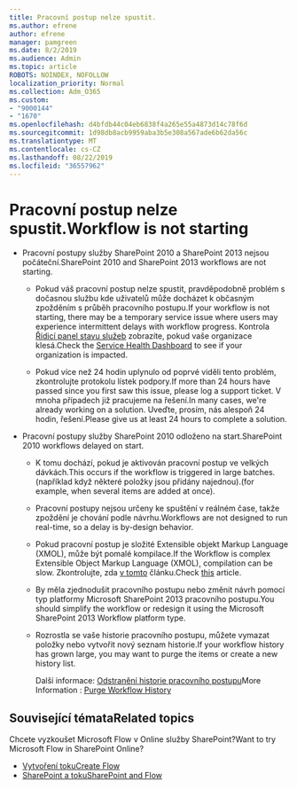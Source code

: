 ```yaml
---
title: Pracovní postup nelze spustit.
ms.author: efrene
author: efrene
manager: pamgreen
ms.date: 8/2/2019
ms.audience: Admin
ms.topic: article
ROBOTS: NOINDEX, NOFOLLOW
localization_priority: Normal
ms.collection: Adm_O365
ms.custom:
- "9000144"
- "1670"
ms.openlocfilehash: d4bfdb44c04eb6838f4a265e55a4873d14c78f6d
ms.sourcegitcommit: 1d98db8acb9959aba3b5e308a567ade6b62da56c
ms.translationtype: MT
ms.contentlocale: cs-CZ
ms.lasthandoff: 08/22/2019
ms.locfileid: "36557962"
---
```

# <a name="workflow-is-not-starting"></a><span data-ttu-id="bb98c-102">Pracovní postup nelze spustit.</span><span class="sxs-lookup"><span data-stu-id="bb98c-102">Workflow is not starting</span></span>

- <span data-ttu-id="bb98c-103">Pracovní postupy služby SharePoint 2010 a SharePoint 2013 nejsou počáteční.</span><span class="sxs-lookup"><span data-stu-id="bb98c-103">SharePoint 2010 and SharePoint 2013 workflows are not starting.</span></span>

    - <span data-ttu-id="bb98c-104">Pokud váš pracovní postup nelze spustit, pravděpodobně problém s dočasnou službu kde uživatelů může docházet k občasným zpožděním s průběh pracovního postupu.</span><span class="sxs-lookup"><span data-stu-id="bb98c-104">If your workflow is not starting, there may be a temporary service issue where users may experience intermittent delays with workflow progress.</span></span> <span data-ttu-id="bb98c-105">Kontrola [Řídicí panel stavu služeb](https:/admin.microsoft.com/AdminPortal/Home#/servicehealth) zobrazíte, pokud vaše organizace klesá.</span><span class="sxs-lookup"><span data-stu-id="bb98c-105">Check the [Service Health Dashboard](https:/admin.microsoft.com/AdminPortal/Home#/servicehealth) to see if your organization is impacted.</span></span>

    - <span data-ttu-id="bb98c-106">Pokud více než 24 hodin uplynulo od poprvé viděli tento problém, zkontrolujte protokolu lístek podpory.</span><span class="sxs-lookup"><span data-stu-id="bb98c-106">If more than 24 hours have passed since you first saw this issue, please log a support ticket.</span></span> <span data-ttu-id="bb98c-107">V mnoha případech již pracujeme na řešení.</span><span class="sxs-lookup"><span data-stu-id="bb98c-107">In many cases, we're already working on a solution.</span></span> <span data-ttu-id="bb98c-108">Uveďte, prosím, nás alespoň 24 hodin, řešení.</span><span class="sxs-lookup"><span data-stu-id="bb98c-108">Please give us at least 24 hours to complete a solution.</span></span>

- <span data-ttu-id="bb98c-109">Pracovní postupy služby SharePoint 2010 odloženo na start.</span><span class="sxs-lookup"><span data-stu-id="bb98c-109">SharePoint 2010 workflows delayed on start.</span></span>

    - <span data-ttu-id="bb98c-110">K tomu dochází, pokud je aktivován pracovní postup ve velkých dávkách.</span><span class="sxs-lookup"><span data-stu-id="bb98c-110">This occurs if the workflow is triggered in large batches.</span></span> <span data-ttu-id="bb98c-111">(například když některé položky jsou přidány najednou).</span><span class="sxs-lookup"><span data-stu-id="bb98c-111">(for example, when several items are added at once).</span></span>

    - <span data-ttu-id="bb98c-112">Pracovní postupy nejsou určeny ke spuštění v reálném čase, takže zpoždění je chování podle návrhu.</span><span class="sxs-lookup"><span data-stu-id="bb98c-112">Workflows are not designed to run real-time, so a delay is by-design behavior.</span></span>

   -  <span data-ttu-id="bb98c-113">Pokud pracovní postup je složité Extensible objekt Markup Language (XMOL), může být pomalé kompilace.</span><span class="sxs-lookup"><span data-stu-id="bb98c-113">If the Workflow is complex Extensible Object Markup Language (XMOL), compilation can be slow.</span></span> <span data-ttu-id="bb98c-114">Zkontrolujte, zda [v tomto](https://support.microsoft.com/en-us/kb/3043697) článku.</span><span class="sxs-lookup"><span data-stu-id="bb98c-114">Check [this](https://support.microsoft.com/en-us/kb/3043697) article.</span></span>

    - <span data-ttu-id="bb98c-115">By měla zjednodušit pracovního postupu nebo změnit návrh pomocí typ platformy Microsoft SharePoint 2013 pracovního postupu.</span><span class="sxs-lookup"><span data-stu-id="bb98c-115">You should simplify the workflow or redesign it using the Microsoft SharePoint 2013 Workflow platform type.</span></span>

    - <span data-ttu-id="bb98c-116">Rozrostla se vaše historie pracovního postupu, můžete vymazat položky nebo vytvořit nový seznam historie.</span><span class="sxs-lookup"><span data-stu-id="bb98c-116">If your workflow history has grown large, you may want to purge the items or create a new history list.</span></span>

        <span data-ttu-id="bb98c-117">Další informace: [Odstranění historie pracovního postupu](https://blogs.technet.microsoft.com/marj/2015/08/07/sharepoint-2010-workflows-best-practice-purge-workflow-history-list-items/)</span><span class="sxs-lookup"><span data-stu-id="bb98c-117">More Information : [Purge Workflow History](https://blogs.technet.microsoft.com/marj/2015/08/07/sharepoint-2010-workflows-best-practice-purge-workflow-history-list-items/)</span></span>


## <a name="related-topics"></a><span data-ttu-id="bb98c-118">Související témata</span><span class="sxs-lookup"><span data-stu-id="bb98c-118">Related topics</span></span>
<span data-ttu-id="bb98c-119">Chcete vyzkoušet Microsoft Flow v Online služby SharePoint?</span><span class="sxs-lookup"><span data-stu-id="bb98c-119">Want to try Microsoft Flow in SharePoint Online?</span></span>
- [<span data-ttu-id="bb98c-120">Vytvoření toku</span><span class="sxs-lookup"><span data-stu-id="bb98c-120">Create Flow</span></span>](https://support.office.com/article/Create-a-flow-for-a-list-or-library-in-SharePoint-Online-or-OneDrive-for-Business-a9c3e03b-0654-46af-a254-20252e580d01) 
- [<span data-ttu-id="bb98c-121">SharePoint a toku</span><span class="sxs-lookup"><span data-stu-id="bb98c-121">SharePoint and Flow</span></span>](https://flow.microsoft.com/blog/sharepoint-and-flow/) 


